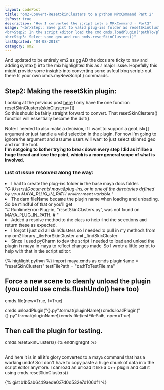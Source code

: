 ```yaml
---
layout: codePost
title: "om2-Convert-ResetSkinClusters to a python MPxCommand Part 2"
isPost: true
description: "How I converted the script into a MPxCommand - Part2"
usage: "<br>Step1: Save gist to valid plug-ins folder as resetSkinClusters.py  \
<br>Step2: In the script editor load the cmd cmds.loadPlugin('pathTo/plugin.py') \
<br>Step3: Select some geo and run cmds.resetSkinClusters()"
lastUpdated: "04-08-2018"
category: om2
---
```

And updated to be entirely om2 as gg AD the docs are ticky to nav and adding syntax() into the mix highlighted this as a major issue.
Hopefully this might provide some insights into converting some usfeul blog scripts out there to your own cmds.myNewScript() commands.

<h2>Step2: Making the resetSkin plugin:</h2>
Looking at the previous post <a href="https://jamesbdunlop.github.io/om2/2018/01/31/resetSkinClusters.html">here</a>
I only have the one function resetSkinClusters(skinClusters=[])
<br>
So this should be fairly straight forward to convert. That resetSkinClusters() function will
essentially become the doIt().
<br>
<br>
Note: I needed to also make a decision, if I want to support a geoList=[]
argument or just handle a valid selection in the plugin.
For now I'm going to ignore the argument and assume users will want to
just select skinned geo and run the tool.

<br>
<b>I'm not going to bother trying to break down every step I did as it'll be a
huge thread and lose the point, which is a more general scope of what is involved.</b>

<h3>List of issue resolved along the way:</h3>
<li>I had to create the plug-ins folder in the base maya docs folder.
<br>
<i>"C:\Users\<username>\Documents\maya\<version>\plug-ins, or in one of the
directories defined by your MAYA_PLUG_IN_PATH environment variable."</i>
<br>

<li>The darn fileName became the plugin name when loading and unloading.
So be mindful of that or you'll get
<br>
"# RuntimeError: Plug-in, "resetSkinClusters.py", was not found on MAYA_PLUG_IN_PATH. # "

<li>Added a resolve method to the class to help find the selections and return these as expected.

<li>I forgot I just did all skinClusters so I needed to pull in my methods
from my om2 library _iterForSkinCluster and _findSkinCluster

<li>Since I used pyCharm to dev the script I needed to load and unload the
plugin in maya in maya to reflect changes made. So I wrote a little script to help
with that in the script editor:

{% highlight python %}
import maya.cmds as cmds
pluginName = "resetSkinClusters"
testFilePath = "pathToTestFile.ma"
## Force a new scene to cleanly unload the plugin (you could use cmds.flushUndo() here too)
cmds.file(new=True, f=True)

cmds.unloadPlugin("{}.py".format(pluginName))
cmds.loadPlugin("{}.py".format(pluginName))
cmds.file(testFilePath, open=True)

## Then call the plugin for testing.
cmds.resetSkinClusters()
{% endhighlight %}

<br>
And here it is in all it's glory converted to a maya command that has a working undo!
So I don't have to copy paste a huge chunk of data into the script editor anymore.
I can load an unload it like a c++ plugin and call it using  cmds.resetSkinClusters()

{% gist b1b5ab6449aede037d0d532e7d106df1 %}
